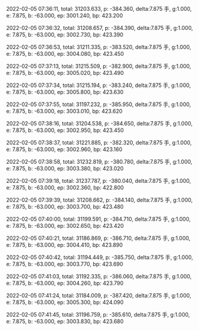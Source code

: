 2022-02-05 07:36:11, total: 31203.633, p: -384.360, delta:7.875 手, g:1.000, e: 7.875, b: -63.000, ep: 3001.240, bp: 423.200

2022-02-05 07:36:32, total: 31208.657, p: -384.390, delta:7.875 手, g:1.000, e: 7.875, b: -63.000, ep: 3002.730, bp: 423.390

2022-02-05 07:36:53, total: 31211.335, p: -383.520, delta:7.875 手, g:1.000, e: 7.875, b: -63.000, ep: 3004.080, bp: 423.450

2022-02-05 07:37:13, total: 31215.509, p: -382.900, delta:7.875 手, g:1.000, e: 7.875, b: -63.000, ep: 3005.020, bp: 423.490

2022-02-05 07:37:34, total: 31215.194, p: -383.240, delta:7.875 手, g:1.000, e: 7.875, b: -63.000, ep: 3005.800, bp: 423.630

2022-02-05 07:37:55, total: 31197.232, p: -385.950, delta:7.875 手, g:1.000, e: 7.875, b: -63.000, ep: 3003.010, bp: 423.620

2022-02-05 07:38:16, total: 31204.538, p: -384.650, delta:7.875 手, g:1.000, e: 7.875, b: -63.000, ep: 3002.950, bp: 423.450

2022-02-05 07:38:37, total: 31221.885, p: -382.320, delta:7.875 手, g:1.000, e: 7.875, b: -63.000, ep: 3002.960, bp: 423.160

2022-02-05 07:38:58, total: 31232.819, p: -380.780, delta:7.875 手, g:1.000, e: 7.875, b: -63.000, ep: 3003.380, bp: 423.020

2022-02-05 07:39:18, total: 31237.787, p: -380.040, delta:7.875 手, g:1.000, e: 7.875, b: -63.000, ep: 3002.360, bp: 422.800

2022-02-05 07:39:39, total: 31208.662, p: -384.140, delta:7.875 手, g:1.000, e: 7.875, b: -63.000, ep: 3003.700, bp: 423.480

2022-02-05 07:40:00, total: 31199.591, p: -384.710, delta:7.875 手, g:1.000, e: 7.875, b: -63.000, ep: 3002.650, bp: 423.420

2022-02-05 07:40:21, total: 31186.869, p: -386.710, delta:7.875 手, g:1.000, e: 7.875, b: -63.000, ep: 3004.410, bp: 423.890

2022-02-05 07:40:42, total: 31194.449, p: -385.750, delta:7.875 手, g:1.000, e: 7.875, b: -63.000, ep: 3003.770, bp: 423.690

2022-02-05 07:41:03, total: 31192.335, p: -386.060, delta:7.875 手, g:1.000, e: 7.875, b: -63.000, ep: 3004.260, bp: 423.790

2022-02-05 07:41:24, total: 31184.009, p: -387.420, delta:7.875 手, g:1.000, e: 7.875, b: -63.000, ep: 3005.300, bp: 424.090

2022-02-05 07:41:45, total: 31196.759, p: -385.610, delta:7.875 手, g:1.000, e: 7.875, b: -63.000, ep: 3003.830, bp: 423.680